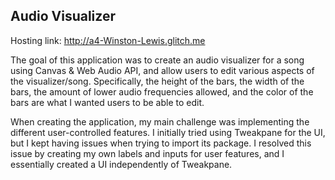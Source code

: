 ## Audio Visualizer

Hosting link: http://a4-Winston-Lewis.glitch.me <br>


The goal of this application was to create an audio visualizer for a song using Canvas & Web Audio API, and allow users to edit various aspects of the visualizer/song. Specifically, the height of the bars, the width of the bars, the amount of lower audio frequencies allowed, and the color of the bars are what I wanted users to be able to edit.<br>

When creating the application, my main challenge was implementing the different user-controlled features. I initially tried using Tweakpane for the UI, but I kept having issues when trying to import its package. I resolved this issue by creating my own labels and inputs for user features, and I essentially created a UI independently of Tweakpane. 

